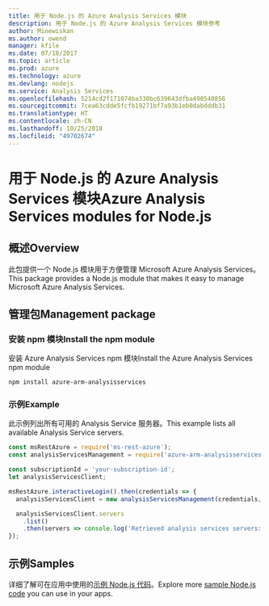 ```yaml
---
title: 用于 Node.js 的 Azure Analysis Services 模块
description: 用于 Node.js 的 Azure Analysis Services 模块参考
author: Minewiskan
ms.author: owend
manager: kfile
ms.date: 07/18/2017
ms.topic: article
ms.prod: azure
ms.technology: azure
ms.devlang: nodejs
ms.service: Analysis Services
ms.openlocfilehash: 5214cd2f171074ba330bc639643dfba490540856
ms.sourcegitcommit: 7cea63cdde5fcfb19271bf7a93b1eb0dabdddb31
ms.translationtype: HT
ms.contentlocale: zh-CN
ms.lasthandoff: 10/25/2018
ms.locfileid: "49702674"
---
```

# <a name="azure-analysis-services-modules-for-nodejs"></a><span data-ttu-id="1a430-103">用于 Node.js 的 Azure Analysis Services 模块</span><span class="sxs-lookup"><span data-stu-id="1a430-103">Azure Analysis Services modules for Node.js</span></span>

## <a name="overview"></a><span data-ttu-id="1a430-104">概述</span><span class="sxs-lookup"><span data-stu-id="1a430-104">Overview</span></span>
<span data-ttu-id="1a430-105">此包提供一个 Node.js 模块用于方便管理 Microsoft Azure Analysis Services。</span><span class="sxs-lookup"><span data-stu-id="1a430-105">This package provides a Node.js module that makes it easy to manage Microsoft Azure Analysis Services.</span></span>

## <a name="management-package"></a><span data-ttu-id="1a430-106">管理包</span><span class="sxs-lookup"><span data-stu-id="1a430-106">Management package</span></span>

### <a name="install-the-npm-module"></a><span data-ttu-id="1a430-107">安装 npm 模块</span><span class="sxs-lookup"><span data-stu-id="1a430-107">Install the npm module</span></span>

<span data-ttu-id="1a430-108">安装 Azure Analysis Services npm 模块</span><span class="sxs-lookup"><span data-stu-id="1a430-108">Install the Azure Analysis Services npm module</span></span>

```bash
npm install azure-arm-analysisservices
```

### <a name="example"></a><span data-ttu-id="1a430-109">示例</span><span class="sxs-lookup"><span data-stu-id="1a430-109">Example</span></span>

<span data-ttu-id="1a430-110">此示例列出所有可用的 Analysis Service 服务器。</span><span class="sxs-lookup"><span data-stu-id="1a430-110">This example lists all available Analysis Service servers.</span></span>

```javascript
const msRestAzure = require('ms-rest-azure');
const analysisServicesManagement = require('azure-arm-analysisservices');

const subscriptionId = 'your-subscription-id';
let analysisServicesClient;

msRestAzure.interactiveLogin().then(credentials => {
  analysisServicesClient = new analysisServicesManagement(credentials, subscriptionId);

  analysisServicesClient.servers
    .list()
    .then(servers => console.log('Retrieved analysis services servers: ', servers));
});
```

## <a name="samples"></a><span data-ttu-id="1a430-111">示例</span><span class="sxs-lookup"><span data-stu-id="1a430-111">Samples</span></span>

<span data-ttu-id="1a430-112">详细了解可在应用中使用的[示例 Node.js 代码](https://azure.microsoft.com/resources/samples/?platform=nodejs)。</span><span class="sxs-lookup"><span data-stu-id="1a430-112">Explore more [sample Node.js code](https://azure.microsoft.com/resources/samples/?platform=nodejs) you can use in your apps.</span></span>
